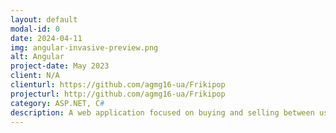 ```yaml
---
layout: default
modal-id: 0
date: 2024-04-11
img: angular-invasive-preview.png
alt: Angular
project-date: May 2023
client: N/A
clienturl: https://github.com/agmg16-ua/Frikipop
projecturl: http://github.com/agmg16-ua/Frikipop
category: ASP.NET, C#
description: A web application focused on buying and selling between users of items related to the world of video games and technology.
---
```


